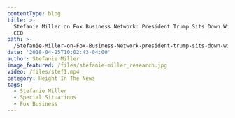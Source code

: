 ```yaml
---
contentType: blog
title: >-
  Stefanie Miller on Fox Business Network: President Trump Sits Down With Apple
  CEO
path: >-
  /Stefanie-Miller-on-Fox-Business-Network-president-trump-sits-down-with-apple-ceo
date: '2018-04-25T10:02:43-04:00'
author: Stefanie Miller
image_featured: /files/stefanie-miller_research.jpg
video: /files/stef1.mp4
category: Height In The News
tags:
  - Stefanie Miller
  - Special Situations
  - Fox Business
---
```


